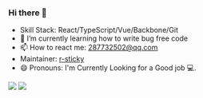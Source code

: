 ### Hi there 👋

- Skill Stack: React/TypeScript/Vue/Backbone/Git
- 🌱 I’m currently learning how to write bug free code
- 📫 How to react me: 287732502@qq.com
- Maintainer: [r-sticky](https://www.npmjs.com/package/r-sticky)
- 😄 Pronouns: I'm Currently Looking for a Good job 💻.
<span>
  <img src="https://github-readme-stats.vercel.app/api?username=adminfyy&show_icons=true&count_private=true" />
  <img src="https://github-readme-stats.vercel.app/api/top-langs/?username=adminfyy&layout=compact" />
</span>
